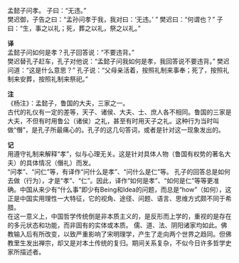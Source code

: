 孟懿子问孝。 子曰：“无违。”  
樊迟御，子告之曰：“孟孙问孝于我，我对曰：‘无违。’ ” 樊迟曰：“何谓也？” 子曰：“生，事之以礼；死，葬之以礼，祭之以礼。”

**译**  
孟懿子问如何是孝？孔子回答说：“不要违背。”  
樊迟替孔子赶车，孔子对他说：“孟懿子问我如何是孝，我回答说不要违背。” 樊迟问道：“这是什么意思？” 孔子说：“父母亲活着，按照礼制来事奉；死了，按照礼制来安葬，按照礼制来祭祀。”

**注**  
《杨注》：孟懿子，鲁国的大夫，三家之一。   
古代的礼仪有一定的差等，天子、诸侯、大夫、士、庶人各不相同。鲁国的三家是大夫，不但有时用鲁公（诸侯）之礼，甚至有时用天子之礼。这种行为当时叫做“僭”，是孔子所最痛心的。孔子的这几句答词，或者是针对这一现象发出的。

**记**  
用遵守礼制来解释“孝”，似与心理无关。这是针对具体人物（鲁国有权势的著名大夫）的具体情况（僭礼）而发。  
“问孝”、“问仁”等，有译作“问什么是孝”、“问什么是仁”等。 孔子的回答总是如何去做（行为），才是“孝”、“仁”。因此，译作“如何是孝”、“如何是仁”等等更准确。中国从来少有“什么事”即少有Being和Idea的问题，而总是“how”（如何），这正是中国实用理性一大特征，它的视角、途径、问题、语言、思维方式颇不同于希腊。  
在这一意义上，中国哲学传统倒是非本质主义的，是反形而上学的，重视的是存在的多元状态和功能，而非固有的实体或本质。 儒、道、法、阴阳诸家均如此。佛教输入后有所改变，以致严重影响了宋明理学，产生了走向两个世界之趋同。但佛教里生发出禅宗，却又是对本土传统的复归。期间关系复杂，不似今日许多哲学史家所描述者。  